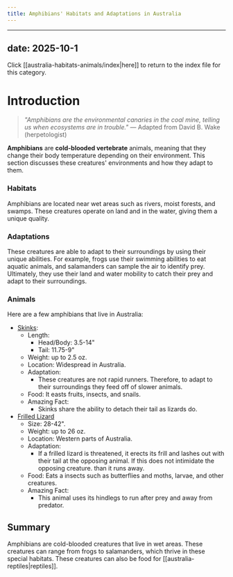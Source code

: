 ```yaml
---
title: Amphibians' Habitats and Adaptations in Australia
---
```

---
date: 2025-10-1
---
Click [[australia-habitats-animals/index|here]] to return to the index file for this category.
# Introduction

>_"Amphibians are the environmental canaries in the coal mine, telling us when ecosystems are in trouble."_ 
>— Adapted from David B. Wake (herpetologist)

**Amphibians** are **cold-blooded vertebrate** animals, meaning that they change their body temperature depending on their environment. This section discusses these creatures' environments and how they adapt to them.
### Habitats

Amphibians are located near wet areas such as rivers, moist forests, and swamps. These creatures operate on land and in the water, giving them a unique quality. 
### Adaptations

These creatures are able to adapt to their surroundings by using their unique abilities. For example, frogs use their swimming abilities to eat aquatic animals, and salamanders can sample the air to identify prey. Ultimately, they use their land and water mobility to catch their prey and adapt to their surroundings.
### Animals

Here are a few amphibians that live in Australia:
- [Skinks](https://upload.wikimedia.org/wikipedia/commons/d/dd/Blue-toungued_skink444.jpg):
	- Length: 
		- Head/Body: 3.5-14"
		- Tail: 11.75-9"
	- Weight: up to 2.5 oz.
	- Location: Widespread in Australia.
	- Adaptation:
		- These creatures are not rapid runners. Therefore, to adapt to their surroundings they feed off of slower animals.
	- Food: It easts fruits, insects, and snails.
	- Amazing Fact: 
		- Skinks share the ability to detach their tail as lizards do.
- [Frilled Lizard](https://tse4.mm.bing.net/th/id/OIP.xOceJJkkTbTA9RXA_GJyEgHaE8?rs=1&pid=ImgDetMain&o=7&rm=3)
	- Size: 28-42".
	- Weight: up to 26 oz.
	- Location: Western parts of Australia.
	- Adaptation:
		- If a frilled lizard is threatened, it erects its frill and lashes out with their tail at the opposing animal. If this does not intimidate the opposing creature. than it runs away.
	- Food: Eats a insects such as butterflies and moths, larvae, and other creatures.
	- Amazing Fact: 
		- This animal uses its hindlegs to run after prey and away from predator.
## Summary

Amphibians are cold-blooded creatures that live in wet areas. These creatures can range from frogs to salamanders, which thrive in these special habitats. These creatures can also be food for [[australia-reptiles|reptiles]].